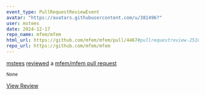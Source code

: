 ```yaml
---
event_type: PullRequestReviewEvent
avatar: "https://avatars.githubusercontent.com/u/381496?"
user: mstees
date: 2024-12-17
repo_name: mfem/mfem
html_url: https://github.com/mfem/mfem/pull/4467#pullrequestreview-2510134536
repo_url: https://github.com/mfem/mfem
---
```


<a href='https://github.com/mstees' target='_blank'>mstees</a> <a href='https://github.com/mfem/mfem/pull/4467#pullrequestreview-2510134536' target='_blank'>reviewed</a> a <a href='https://github.com/mfem/mfem/pull/4467' target='_blank'>mfem/mfem pull request</a>

<small>None</small>

<a href='https://github.com/mfem/mfem/pull/4467#pullrequestreview-2510134536' target='_blank'>View Review</a>